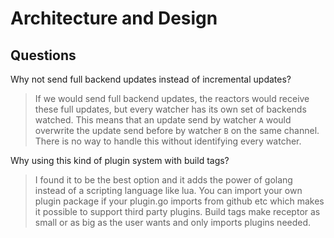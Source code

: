 # Architecture and Design

## Questions

Why not send full backend updates instead of incremental updates?

> If we would send full backend updates, the reactors would receive these full updates, but every watcher has its own set of backends watched. This means that an update send by watcher `A` would overwrite the update send before by watcher `B` on the same channel. There is no way to handle this without identifying every watcher.

Why using this kind of plugin system with build tags?

> I found it to be the best option and it adds the power of golang instead of a scripting language like lua. You can import your own plugin package if your plugin.go imports from github etc which makes it possible to support third party plugins. Build tags make receptor as small or as big as the user wants and only imports plugins needed.